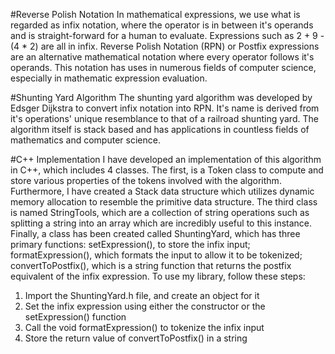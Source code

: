 #Reverse Polish Notation
In mathematical expressions, we use what is regarded as infix notation, where the operator is in between it's operands and is straight-forward for a human to evaluate. Expressions such as 2 + 9 - (4 * 2) are all in infix. Reverse Polish Notation (RPN) or Postfix expressions are an alternative mathematical notation where every operator follows it's operands. This notation has uses in numerous fields of computer science, especially in mathematic expression evaluation.

#Shunting Yard Algorithm
The shunting yard algorithm was developed by Edsger Dijkstra to convert infix notation into RPN. It's name is derived from it's operations' unique resemblance to that of a railroad shunting yard. The algorithm itself is stack based and has applications in countless fields of mathematics and computer science.

#C++ Implementation
I have developed an implementation of this algorithm in C++, which includes 4 classes. The first, is a Token class to compute and store various properties of the tokens involved with the algorithm. Furthermore, I have created a Stack data structure which utilizes dynamic memory allocation to resemble the primitive data structure. The third class is named StringTools, which are a collection of string operations such as splitting a string into an array which are incredibly useful to this instance. Finally, a class has been created called ShuntingYard, which has three primary functions: setExpression(), to store the infix input; formatExpression(), which formats the input to allow it to be tokenized; convertToPostfix(), which is a string function that returns the postfix equivalent of the infix expression. 
To use my library, follow these steps:
1. Import the ShuntingYard.h file, and create an object for it
2. Set the infix expression using either the constructor or the setExpression() function
3. Call the void formatExpression() to tokenize the infix input
4. Store the return value of convertToPostfix() in a string

